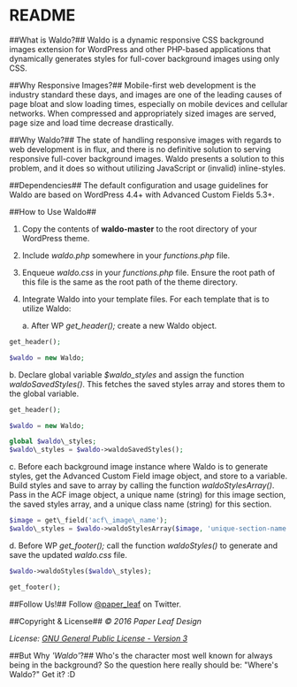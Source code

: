 # README #

##What is Waldo?##
Waldo is a dynamic responsive CSS background images extension for WordPress and other PHP-based applications that dynamically generates styles for full-cover background images using only CSS.

##Why Responsive Images?##
Mobile-first web development is the industry standard these days, and images are one of the leading causes of page bloat and slow loading times, especially on mobile devices and cellular networks. When compressed and appropriately sized images are served, page size and load time decrease drastically.

##Why Waldo?##
The state of handling responsive images with regards to web development is in flux, and there is no definitive solution to serving responsive full-cover background images. Waldo presents a solution to this problem, and it does so without utilizing JavaScript or (invalid) inline-styles.

##Dependencies##
The default configuration and usage guidelines for Waldo are based on WordPress 4.4+ with Advanced Custom Fields 5.3+.

##How to Use Waldo##
1. Copy the contents of **waldo-master** to the root directory of your WordPress theme.
2. Include *waldo.php* somewhere in your *functions.php* file.
3. Enqueue *waldo.css* in your *functions.php* file. Ensure the root path of this file is the same as the root path of the theme directory.
4. Integrate Waldo into your template files. For each template that is to utilize Waldo:

   a. After WP *get\_header();* create a new Waldo object.

```php
get_header();

$waldo = new Waldo;
```

   b. Declare global variable *$waldo\_styles* and assign the function *waldoSavedStyles()*. This fetches the saved styles array and stores them to the global variable.

   ```php
   get_header();

   $waldo = new Waldo;

   global $waldo\_styles;
   $waldo\_styles = $waldo->waldoSavedStyles();
   ```

   c. Before each background image instance where Waldo is to generate styles, get the Advanced Custom Field image object, and store to a variable. Build styles and save to array by calling the function *waldoStylesArray()*. Pass in the ACF image object, a unique name (string) for this image section, the saved styles array, and a unique class name (string) for this section.

   ```php
   $image = get\_field('acf\_image\_name');
   $waldo\_styles = $waldo->waldoStylesArray($image, 'unique-section-name', $waldo\_styles, 'unique-section-class-name');
   ```

   d. Before WP *get\_footer();* call the function *waldoStyles()* to generate and save the updated *waldo.css* file.

   ```php
   $waldo->waldoStyles($waldo\_styles);

   get_footer();
   ```

##Follow Us!##
Follow [@paper_leaf](https://twitter.com/paper_leaf) on Twitter.

##Copyright & License##
*© 2016 Paper Leaf Design*

*License: [GNU General Public License - Version 3](https://github.com/paper-leaf/waldo/blob/master/LICENSE.txt)*

##But Why *'Waldo'*?##
Who's the character most well known for always being in the background? So the question here really should be: "Where's Waldo?" Get it? :D
